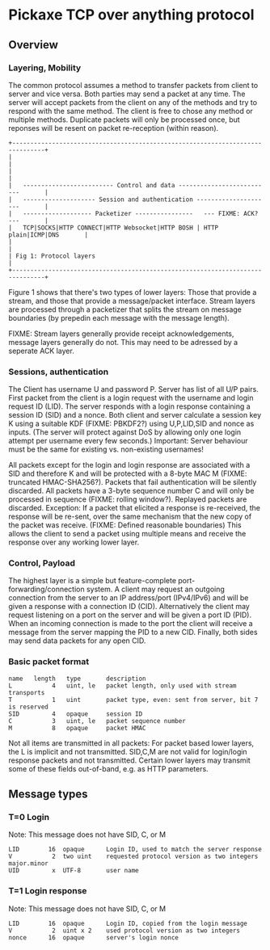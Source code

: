 # Pickaxe TCP over anything protocol

## Overview
### Layering, Mobility

The common protocol assumes a method to transfer packets from client to server and vice versa. Both parties may send a packet at any time. The server will accept packets from the client on any of the methods and try to respond with the same method. The client is free to chose any method or multiple methods. Duplicate packets will only be processed once, but reponses will be resent on packet re-reception (within reason).



    +-------------------------------------------------------------------------------+ 
    |                                                                               |
    |                                                                               |
    |   ------------------------- Control and data --------------------------       |
    |   -------------------- Session and authentication ---------------------       |
    |   ------------------- Packetizer ----------------   --- FIXME: ACK? ---       |
    |   TCP|SOCKS|HTTP CONNECT|HTTP Websocket|HTTP BOSH | HTTP plain|ICMP|DNS       |
    |                                                                               |
    | Fig 1: Protocol layers                                                        |
    +-------------------------------------------------------------------------------+

Figure 1 shows that there's two types of lower layers: Those that provide a stream, and those that provide a message/packet interface. Stream layers are processed through a packetizer that splits the stream on message boundaries (by prepedin each message with the message length).

FIXME: Stream layers generally provide receipt acknowledgements, message layers generally do not. This may need to be adressed by a seperate ACK layer.


### Sessions, authentication

The Client has username U and password P. Server has list of all U/P pairs. First packet from the client is a login request with the username and login request ID (LID). The server responds with a login response containing a session ID (SID) and a nonce. Both client and server calculate a session key K using a suitable KDF (FIXME: PBKDF2?) using U,P,LID,SID and nonce as inputs.
(The server will protect against DoS by allowing only one login attempt per username every few seconds.) Important: Server behaviour must be the same for existing vs. non-existing usernames!

All packets except for the login and login response are associated with a SID and therefore K and will be protected with a 8-byte MAC M (FIXME: truncated HMAC-SHA256?). Packets that fail authentication will be silently discarded. All packets have a 3-byte sequence number C and will only be processed in sequence (FIXME: rolling window?). Replayed packets are discarded. Exception: If a packet that elicited a response is re-received, the response will be re-sent, over the same mechanism that the new copy of the packet was receive. (FIXME: Defined reasonable boundaries) This allows the client to send a packet using multiple means and receive the response over any working lower layer.

### Control, Payload 

The highest layer is a simple but feature-complete port-forwarding/connection system. A client may request an outgoing connection from the server to an IP address/port (IPv4/IPv6) and will be given a response with a connection ID (CID). Alternatively the client may request listening on a port on the server and will be given a port ID (PID). When an incoming connection is made to the port the client will receive a message from the server mapping the PID to a new CID.
Finally, both sides may send data packets for any open CID.

### Basic packet format

    name   length   type       description
    L           4   uint, le   packet length, only used with stream transports
    T           1   uint       packet type, even: sent from server, bit 7 is reserved
    SID         4   opaque     session ID
    C           3   uint, le   packet sequence number
    M           8   opaque     packet HMAC

Not all items are transmitted in all packets: For packet based lower layers, the L is implicit and not transmitted. SID,C,M are not valid for login/login response packets and not transmitted. Certain lower layers may transmit some of these fields out-of-band, e.g. as HTTP parameters.

## Message types

### T=0 Login

Note: This message does not have SID, C, or M

    LID        16  opaque      Login ID, used to match the server response
    V           2  two uint    requested protocol version as two integers major.minor
    UID         x  UTF-8       user name

### T=1 Login response

Note: This message does not have SID, C, or M

    LID        16  opaque      Login ID, copied from the login message
    V           2  uint x 2    used protocol version as two integers
    nonce      16  opaque      server's login nonce


